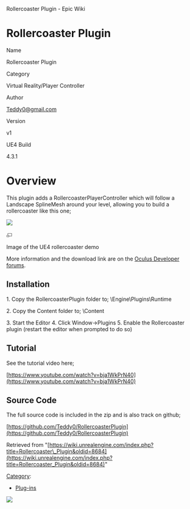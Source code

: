 Rollercoaster Plugin - Epic Wiki                    

Rollercoaster Plugin
====================

  

Name

Rollercoaster Plugin

Category

Virtual Reality/Player Controller

Author

Teddy0@gmail.com

Version

v1

UE4 Build

4.3.1

Overview
========

This plugin adds a RollercoasterPlayerController which will follow a Landscape SplineMesh around your level, allowing you to build a rollercoaster like this one;

  

[![](https://d3ar1piqh1oeli.cloudfront.net/9/9a/Rollercoaster.jpg/180px-Rollercoaster.jpg)](/File:Rollercoaster.jpg)

[![](/skins/common/images/magnify-clip.png)](/File:Rollercoaster.jpg "Enlarge")

Image of the UE4 rollercoaster demo

More information and the download link are on the [Oculus Developer forums](https://developer.oculusvr.com/forums/viewtopic.php?t=8032).

Installation
------------

1\. Copy the RollercoasterPlugin folder to; <your UnrealEngine folder>\\Engine\\Plugins\\Runtime

2\. Copy the Content folder to; <your project folder>\\Content

3\. Start the Editor 4. Click Window->Plugins 5. Enable the Rollercoaster plugin (restart the editor when prompted to do so)

  

Tutorial
--------

See the tutorial video here;

[https://www.youtube.com/watch?v=bja1WkPrN40](https://www.youtube.com/watch?v=bja1WkPrN40)

  

Source Code
-----------

The full source code is included in the zip and is also track on github;

[https://github.com/Teddy0/RollercoasterPlugin](https://github.com/Teddy0/RollercoasterPlugin)

Retrieved from "[https://wiki.unrealengine.com/index.php?title=Rollercoaster\_Plugin&oldid=8684](https://wiki.unrealengine.com/index.php?title=Rollercoaster_Plugin&oldid=8684)"

[Category](/Special:Categories "Special:Categories"):

*   [Plug-ins](/Category:Plug-ins "Category:Plug-ins")

  ![](https://tracking.unrealengine.com/track.png)